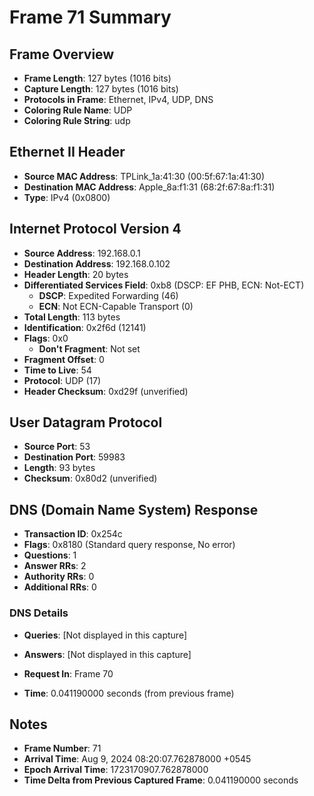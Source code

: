 # Frame 71 Summary

## Frame Overview
- **Frame Length**: 127 bytes (1016 bits)
- **Capture Length**: 127 bytes (1016 bits)
- **Protocols in Frame**: Ethernet, IPv4, UDP, DNS
- **Coloring Rule Name**: UDP
- **Coloring Rule String**: udp

## Ethernet II Header
- **Source MAC Address**: TPLink_1a:41:30 (00:5f:67:1a:41:30)
- **Destination MAC Address**: Apple_8a:f1:31 (68:2f:67:8a:f1:31)
- **Type**: IPv4 (0x0800)

## Internet Protocol Version 4
- **Source Address**: 192.168.0.1
- **Destination Address**: 192.168.0.102
- **Header Length**: 20 bytes
- **Differentiated Services Field**: 0xb8 (DSCP: EF PHB, ECN: Not-ECT)
  - **DSCP**: Expedited Forwarding (46)
  - **ECN**: Not ECN-Capable Transport (0)
- **Total Length**: 113 bytes
- **Identification**: 0x2f6d (12141)
- **Flags**: 0x0
  - **Don't Fragment**: Not set
- **Fragment Offset**: 0
- **Time to Live**: 54
- **Protocol**: UDP (17)
- **Header Checksum**: 0xd29f (unverified)

## User Datagram Protocol
- **Source Port**: 53
- **Destination Port**: 59983
- **Length**: 93 bytes
- **Checksum**: 0x80d2 (unverified)

## DNS (Domain Name System) Response
- **Transaction ID**: 0x254c
- **Flags**: 0x8180 (Standard query response, No error)
- **Questions**: 1
- **Answer RRs**: 2
- **Authority RRs**: 0
- **Additional RRs**: 0

### DNS Details
- **Queries**: [Not displayed in this capture]
- **Answers**: [Not displayed in this capture]

- **Request In**: Frame 70
- **Time**: 0.041190000 seconds (from previous frame)

## Notes
- **Frame Number**: 71
- **Arrival Time**: Aug 9, 2024 08:20:07.762878000 +0545
- **Epoch Arrival Time**: 1723170907.762878000
- **Time Delta from Previous Captured Frame**: 0.041190000 seconds
